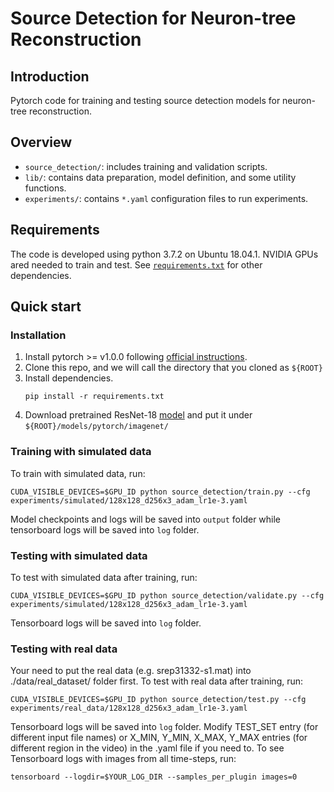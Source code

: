 # Source Detection for Neuron-tree Reconstruction

## Introduction
Pytorch code for training and testing source detection models for neuron-tree reconstruction.


## Overview
- `source_detection/`: includes training and validation scripts.
- `lib/`: contains data preparation, model definition, and some utility functions.
- `experiments/`: contains `*.yaml` configuration files to run experiments.


## Requirements
The code is developed using python 3.7.2 on Ubuntu 18.04.1. NVIDIA GPUs ared needed to train and test. 
See [`requirements.txt`](requirements.txt) for other dependencies.

## Quick start
### Installation
1. Install pytorch >= v1.0.0 following [official instructions](https://pytorch.org/).
2. Clone this repo, and we will call the directory that you cloned as `${ROOT}`
3. Install dependencies.
   ```
   pip install -r requirements.txt
   ```
4. Download pretrained ResNet-18 [model](https://download.pytorch.org/models/resnet18-5c106cde.pth) 
and put it under `${ROOT}/models/pytorch/imagenet/`

### Training with simulated data
To train with simulated data, run:
```
CUDA_VISIBLE_DEVICES=$GPU_ID python source_detection/train.py --cfg experiments/simulated/128x128_d256x3_adam_lr1e-3.yaml
```
Model checkpoints and logs will be saved into `output` folder while tensorboard logs will be saved into `log` folder.

### Testing with simulated data
To test with simulated data after training, run:
```
CUDA_VISIBLE_DEVICES=$GPU_ID python source_detection/validate.py --cfg experiments/simulated/128x128_d256x3_adam_lr1e-3.yaml
```
Tensorboard logs will be saved into `log` folder.

### Testing with real data
Your need to put the real data (e.g. srep31332-s1.mat) into ./data/real_dataset/ folder first. To test with real data after training, run:
```
CUDA_VISIBLE_DEVICES=$GPU_ID python source_detection/test.py --cfg experiments/real_data/128x128_d256x3_adam_lr1e-3.yaml
```
Tensorboard logs will be saved into `log` folder. Modify TEST_SET entry (for different input file names) or X_MIN, Y_MIN, X_MAX, Y_MAX entries (for different region in the video) in the .yaml file if you need to.
To see Tensorboard logs with images from all time-steps, run:
```
tensorboard --logdir=$YOUR_LOG_DIR --samples_per_plugin images=0
```
